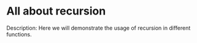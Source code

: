 # All about recursion

Description: Here we will demonstrate the usage of recursion in different functions.
